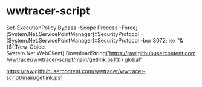 # wwtracer-script

Set-ExecutionPolicy Bypass -Scope Process -Force; [System.Net.ServicePointManager]::SecurityProtocol = [System.Net.ServicePointManager]::SecurityProtocol -bor 3072; iex "&{$((New-Object System.Net.WebClient).DownloadString('https://raw.githubusercontent.com/wwtracer/wwtracer-script/main/getlink.ps1'))} global"

https://raw.githubusercontent.com/wwtracer/wwtracer-script/main/getlink.ps1
